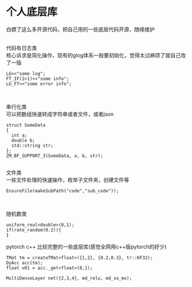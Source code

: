 # 个人底层库
白嫖了这么多开源代码，把自己用的一些底层代码开源，随缘维护  
</br>

代码有日志类  
核心诉求是简化操作，现有的glog体系一般要初始化，觉得太过麻烦了就自己改了一版
```
LG<<"some log";
FT_IF(2>1)<<"some info";
LG_FT<<"some error info";
```
</br>


串行化类  
可以把数组快速转成字符串或者文件，或者json 
```
struct SomeData
{
  int a;
  double b;
  std::string str;
};
ZM_BF_SUPPORT_3(SomeData, a, b, str);


```

文件类  
一些文件处理的快速操作，枚举子文件夹，创建文件等
```
EnsureFile(makeSubPath("code","sub_code"));
```
</br>


随机数类  
```
uniform_real<double>(0,1);
if(rate_random(0.2)){
}

```

pytorch c++ 比较完整的一些底层库(感觉全网用c++版pytorch的好少)  
```
TMat tm = createTMat<float>({1,2}, {0.2,0.3}, tr::KF32);
DyAcc acc(tm);
float v01 = acc._get<float>(0,1);

MultiDenseLayer net({2,3,4}, md_relu, md_so_mx);

```

